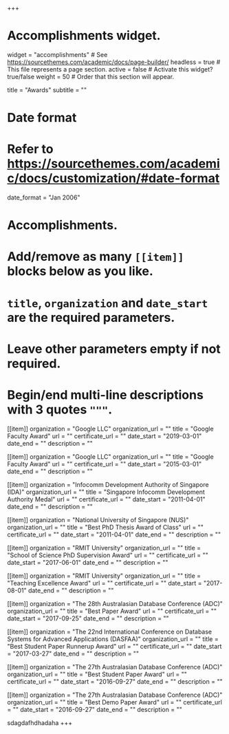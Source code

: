 +++
# Accomplishments widget.
widget = "accomplishments"  # See https://sourcethemes.com/academic/docs/page-builder/
headless = true  # This file represents a page section.
active = false  # Activate this widget? true/false
weight = 50  # Order that this section will appear.

title = "Awards"
subtitle = ""

# Date format
#   Refer to https://sourcethemes.com/academic/docs/customization/#date-format
date_format = "Jan 2006"

# Accomplishments.
#   Add/remove as many `[[item]]` blocks below as you like.
#   `title`, `organization` and `date_start` are the required parameters.
#   Leave other parameters empty if not required.
#   Begin/end multi-line descriptions with 3 quotes `"""`.

[[item]]
  organization = "Google LLC"
  organization_url = ""
  title = "Google Faculty Award"
  url = ""
  certificate_url = ""
  date_start = "2019-03-01"
  date_end = ""
  description = ""

[[item]]
  organization = "Google LLC"
  organization_url = ""
  title = "Google Faculty Award"
  url = ""
  certificate_url = ""
  date_start = "2015-03-01"
  date_end = ""
  description = ""

[[item]]
  organization = "Infocomm Development Authority of Singapore (IDA)"
  organization_url = ""
  title = "Singapore Infocomm Development Authority Medal"
  url = ""
  certificate_url = ""
  date_start = "2011-04-01"
  date_end = ""
  description = ""

[[item]]
  organization = "National University of Singapore (NUS)"
  organization_url = ""
  title = "Best PhD Thesis Award of Class"
  url = ""
  certificate_url = ""
  date_start = "2011-04-01"
  date_end = ""
  description = ""

[[item]]
  organization = "RMIT University"
  organization_url = ""
  title = "School of Science PhD Supervision Award"
  url = ""
  certificate_url = ""
  date_start = "2017-06-01"
  date_end = ""
  description = ""

[[item]]
  organization = "RMIT University"
  organization_url = ""
  title = "Teaching Excellence Award"
  url = ""
  certificate_url = ""
  date_start = "2017-08-01"
  date_end = ""
  description = ""

[[item]]
  organization = "The 28th Australasian Database Conference (ADC)"
  organization_url = ""
  title = "Best Paper Award"
  url = ""
  certificate_url = ""
  date_start = "2017-09-25"
  date_end = ""
  description = ""

[[item]]
  organization = "The 22nd International Conference on Database Systems for Advanced Applications (DASFAA)"
  organization_url = ""
  title = "Best Student Paper Runnerup Award"
  url = ""
  certificate_url = ""
  date_start = "2017-03-27"
  date_end = ""
  description = ""

[[item]]
  organization = "The 27th Australasian Database Conference (ADC)"
  organization_url = ""
  title = "Best Student Paper Award"
  url = ""
  certificate_url = ""
  date_start = "2016-09-27"
  date_end = ""
  description = ""

[[item]]
  organization = "The 27th Australasian Database Conference (ADC)"
  organization_url = ""
  title = "Best Demo Paper Award"
  url = ""
  certificate_url = ""
  date_start = "2016-09-27"
  date_end = ""
  description = ""

sdagdafhdhadaha
+++
